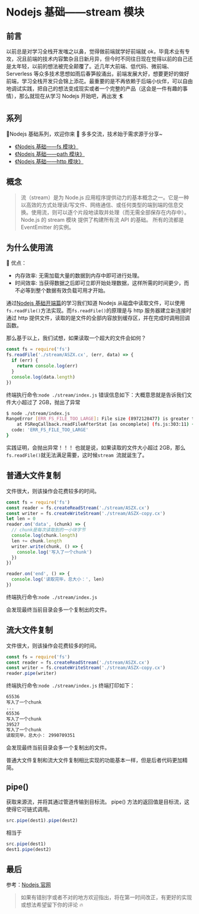 # Nodejs 基础——stream 模块

## 前言

以前总是对学习全栈开发嗤之以鼻，觉得做前端就学好前端就 ok，毕竟术业有专攻，况且前端的技术内容繁杂且日新月异，但今时不同往日现在觉得以前的自己还是太年轻，以前的想法被完全颠覆了。近几年大前端、低代码、微前端、Serverless 等众多技术思想如雨后春笋般涌出，前端发展大好，想要更好的做好前端，学习全栈开发只会锦上添花。最重要的是不再依赖于后端小伙伴，可以自由地调试实践，把自己的想法变成现实或者一个完整的产品（这会是一件有趣的事情），那么就现在从学习 Nodejs 开始吧，再出发 🏄

## 系列

🌈Nodejs 基础系列，欢迎你来 🍭 多多交流，技术始于需求源于分享~

- [《Nodejs 基础——fs 模块》](https://juejin.cn/post/7058459564626149389)
- [《Nodejs 基础——path 模块》](https://juejin.cn/post/7059311448891228167/)
- [《Nodejs 基础——http 模块》](https://juejin.cn/post/7062239625699393567)

## 概念

> 流（stream）是为 Node.js 应用程序提供动力的基本概念之一。它是一种以高效的方式处理读/写文件、网络通信、或任何类型的端到端的信息交换。使用流，则可以逐个片段地读取并处理（而无需全部保存在内存中）。Node.js 的 stream 模块 提供了构建所有流 API 的基础。 所有的流都是 EventEmitter 的实例。

## 为什么使用流

🎯 优点：

- 内存效率: 无需加载大量的数据到内存中即可进行处理。
- 时间效率: 当获得数据之后即可立即开始处理数据，这样所需的时间更少，而不必等到整个数据有效负载可用才开始。

通过[Nodejs 基础开端篇](https://juejin.cn/post/7058459564626149389)的学习我们知道 Nodejs 从磁盘中读取文件，可以使用`fs.readFile()`方法实现。而`fs.readFile()`的原理是与 http 服务器建立新连接时通过 http 提供文件，读取的是文件的全部内容放到缓存区，并在完成时调用回调函数。

那么基于以上，我们试想，如果读取一个超大的文件会如何？

```js
const fs = require('fs')
fs.readFile('./stream/ASZX.cx', (err, data) => {
  if (err) {
    return console.log(err)
  }
  console.log(data.length)
})
```

终端执行命令:`node ./stream/index.js`
错误信息如下：大概意思就是告诉我们文件大小超过了 2GB，抛出了异常

```bash
$ node ./stream/index.js
RangeError [ERR_FS_FILE_TOO_LARGE]: File size (8972128477) is greater than 2 GB
    at FSReqCallback.readFileAfterStat [as oncomplete] (fs.js:303:11) {
  code: 'ERR_FS_FILE_TOO_LARGE'
}
```

实践证明，会抛出异常！！！
也就是说，如果读取的文件大小超过 2GB，那么`fs.readFile()`就无法满足需要，这时候`stream `流就诞生了。

## 普通大文件复制

文件很大，则该操作会花费较多的时间。

```js
const fs = require('fs')
const reader = fs.createReadStream('./stream/ASZX.cx')
const writer = fs.createWriteStream('./stream/ASZX-copy.cx')
let len = 0
reader.on('data', (chunk) => {
  // chunk是每次读取到的一小块字节
  console.log(chunk.length)
  len += chunk.length
  writer.write(chunk, () => {
    console.log('写入了一个chunk')
  })
})

reader.on('end', () => {
  console.log('读取完毕，总大小：', len)
})
```

终端执行命令:`node ./stream/index.js`

会发现最终当前目录会多一个复制出的文件。

## 流大文件复制

文件很大，则该操作会花费较多的时间。

```js
const fs = require('fs')
const reader = fs.createReadStream('./stream/ASZX.cx')
const writer = fs.createWriteStream('./stream/ASZX-copy.cx')
reader.pipe(writer)
```

终端执行命令:`node ./stream/index.js`
终端打印如下：

```bash
65536
写入了一个chunk
...
65536
写入了一个chunk
39527
写入了一个chunk
读取完毕，总大小： 2990709351
```

会发现最终当前目录会多一个复制出的文件。

普通大文件复制和流大文件复制相比实现的功能基本一样，但是后者代码更加精简。

## pipe()

获取来源流，并将其通过管道传输到目标流。
pipe() 方法的返回值是目标流，这使得它可链式调用。

```js
src.pipe(dest1).pipe(dest2)
```

相当于

```js
src.pipe(dest1)
dest1.pipe(dest2)
```

## 最后

参考：[Nodejs 官网](http://nodejs.cn/learn/nodejs-streams)

> 如果有错别字或者不对的地方欢迎指出，将在第一时间改正，有更好的实现或想法希望留下你的评论 🔥
